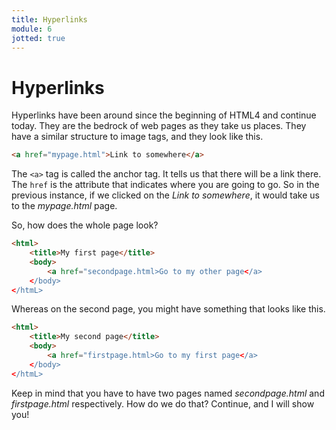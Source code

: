 ```yaml
---
title: Hyperlinks
module: 6
jotted: true
---
```


# Hyperlinks

Hyperlinks have been around since the beginning of HTML4 and continue today. They are the bedrock of web pages as they take us places.  They have a similar structure to image tags, and they look like this.

```html
<a href="mypage.html">Link to somewhere</a>
```

The `<a>` tag is called the anchor tag.  It tells us that there will be a link there.  The `href` is the attribute that indicates where you are going to go.  So in the previous instance, if we clicked on the *Link to somewhere*, it would take us to the *mypage.html* page.

So, how does the whole page look?

```html
<html>
    <title>My first page</title>
    <body>
        <a href="secondpage.html>Go to my other page</a>
    </body>
</htmL>

```

Whereas on the second page, you might have something that looks like this.

```html
<html>
    <title>My second page</title>
    <body>
        <a href="firstpage.html>Go to my first page</a>
    </body>
</htmL>

```

Keep in mind that you have to have two pages named *secondpage.html* and *firstpage.html* respectively.  How do we do that?  Continue, and I will show you!


<div id="jotted-demo-1" class="jotted-theme-stacked"></div>

<script>
    new Jotted(document.querySelector("#jotted-demo-1"), {
    files: [
        {
            type: "js",
            hide: false,
            url:""
        },
        {
            type: "html",
            hide: true,
            url:"../../../p5_resources/index.html"
        }
    ],
    showBlank: false,
    showResult: true,
    plugins: [
        { name: 'ace', options: { "maxLines": 50 } },
        // { name: 'console', options: { autoClear: true } },
    ]
});
</script>

